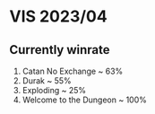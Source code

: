 ﻿# VIS 2023/04
## Currently winrate
1. Catan No Exchange ~ 63%
2. Durak ~ 55%
3. Exploding ~ 25%
4. Welcome to the Dungeon ~ 100%
